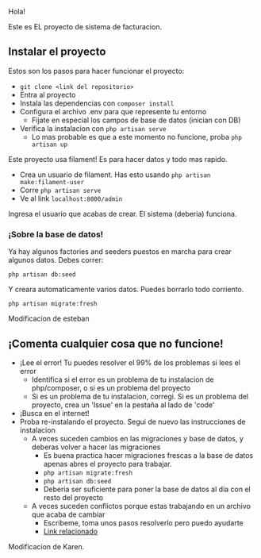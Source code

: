 Hola!

Este es EL proyecto de sistema de facturacion.

## Instalar el proyecto

Estos son los pasos para hacer funcionar el proyecto:

- `git clone <link del repositorio>`
- Entra al proyecto
- Instala las dependencias con `composer install`
- Configura el archivo .env para que represente tu entorno
    - Fijate en especial los campos de base de datos (inician con DB)
- Verifica la instalacion con `php artisan serve`
    - Lo mas probable es que a este momento no funcione, proba `php artisan up`

Este proyecto usa filament! Es para hacer datos y todo mas rapido.

- Crea un usuario de filament. Has esto usando `php artisan make:filament-user`
- Corre `php artisan serve`
- Ve al link `localhost:8000/admin`

Ingresa el usuario que acabas de crear. 
El sistema (deberia) funciona. 

### ¡Sobre la base de datos!
Ya hay algunos factories and seeders puestos en marcha para crear algunos datos.
Debes correr:
    
`php artisan db:seed`

Y creara automaticamente varios datos.
Puedes borrarlo todo corriento.

`php artisan migrate:fresh`

Modificacion de esteban

## ¡Comenta cualquier cosa que no funcione!

- ¡Lee el error! Tu puedes resolver el 99% de los problemas si lees el error
    - Identifica si el error es un problema de tu instalacion de php/composer, o si es un problema del proyecto
    - Si es un problema de tu instalacion, corregi. Si es un problema del proyecto, crea un 'Issue' en la pestaña al lado de 'code'
- ¡Busca en el internet!
- Proba re-instalando el proyecto. Segui de nuevo las instrucciones de instalacion
    - A veces suceden cambios en las migraciones y base de datos, y deberas volver a hacer las migraciones
        - Es buena practica hacer migraciones frescas a la base de datos apenas abres el proyecto para trabajar.
        - `php artisan migrate:fresh`
        - `php artisan db:seed`
        - Deberia ser suficiente para poner la base de datos al dia con el resto del proyecto
    - A veces suceden conflictos porque estas trabajando en un archivo que acaba de cambiar
        - Escribeme, toma unos pasos resolverlo pero puedo ayudarte
        - [Link relacionado](https://docs.github.com/es/get-started/exploring-projects-on-github/contributing-to-a-project)


Modificacion de Karen.
